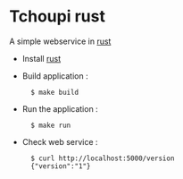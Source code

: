 # Tchoupi rust

A simple webservice in [rust](https://www.rust-lang.org/)

* Install [rust](http://doc.rust-lang.org/book/installing-rust.html)

* Build application :

        $ make build

* Run the application :

        $ make run

* Check web service :

        $ curl http://localhost:5000/version
        {"version":"1"}
